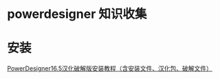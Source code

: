 # powerdesigner 知识收集

# 安装

[PowerDesigner16.5汉化破解版安装教程（含安装文件、汉化包、破解文件）](https://blog.csdn.net/sinat_34104446/article/details/79885141)

